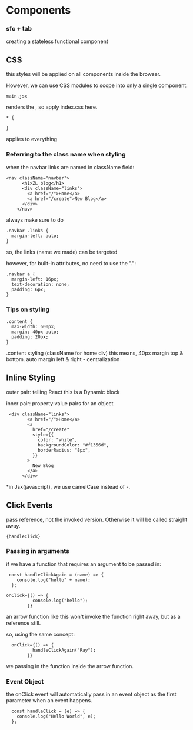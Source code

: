 # Components

### sfc + tab

creating a stateless functional component

## CSS

this styles will be applied on all components inside the browser.

However, we can use CSS modules to scope into only a single component.

```
main.jsx
```

renders the <App/>, so apply index.css here.

```
* {

}
```

applies to everything

### Referring to the class name when styling

when the navbar links are named in className field:

```
<nav className="navbar">
      <h1>ZL blog</h1>
      <div className="links">
        <a href="/">Home</a>
        <a href="/create">New Blog</a>
      </div>
    </nav>
```

always make sure to do

```
.navbar .links {
  margin-left: auto;
}
```

so, the links (name we made) can be targeted

however, for built-in attributes, no need to use the ".":

```
.navbar a {
  margin-left: 16px;
  text-decoration: none;
  padding: 6px;
}
```

### Tips on styling

```
.content {
  max-width: 600px;
  margin: 40px auto;
  padding: 20px;
}
```

.content styling (className for home div)
this means, 40px margin top & bottom.
auto margin left & right - centralization

## Inline Styling

outer pair: telling React this is a Dynamic block

inner pair: property:value pairs for an object

```
 <div className="links">
        <a href="/">Home</a>
        <a
          href="/create"
          style={{
            color: "white",
            backgroundColor: "#f1356d",
            borderRadius: "8px",
          }}
        >
          New Blog
        </a>
      </div>
```

\*in Jsx(javascript), we use camelCase instead of -.

## Click Events

pass reference, not the invoked version. Otherwise it will be called straight away.

```
{handleClick}
```

### Passing in arguments

if we have a function that requires an argument to be passed in:

```
 const handleClickAgain = (name) => {
    console.log("hello" + name);
  };

```

```
onClick={() => {
          console.log("hello");
        }}
```

an arrow function like this won't invoke the function right away, but as a reference still.

so, using the same concept:

```
  onClick={() => {
          handleClickAgain("Ray");
        }}
```

we passing in the function inside the arrow function.

### Event Object

the onClick event will automatically pass in an event object as the first parameter when an event happens.

```
  const handleClick = (e) => {
    console.log("Hello World", e);
  };
```
